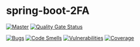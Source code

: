 # spring-boot-2FA
[![Master](https://github.com/616slayer616/spring-boot-2FA/actions/workflows/master.yml/badge.svg)](https://github.com/616slayer616/spring-boot-2FA/actions/workflows/master.yml)
[![Quality Gate Status](https://sonarcloud.io/api/project_badges/measure?project=616slayer616_spring-boot-2FA&metric=alert_status)](https://sonarcloud.io/dashboard?id=616slayer616_spring-boot-2FA)

[![Bugs](https://sonarcloud.io/api/project_badges/measure?project=616slayer616_spring-boot-2FA&metric=bugs)](https://sonarcloud.io/dashboard?id=616slayer616_spring-boot-2FA)
[![Code Smells](https://sonarcloud.io/api/project_badges/measure?project=616slayer616_spring-boot-2FA&metric=code_smells)](https://sonarcloud.io/dashboard?id=616slayer616_spring-boot-2FA)
[![Vulnerabilities](https://sonarcloud.io/api/project_badges/measure?project=616slayer616_spring-boot-2FA&metric=vulnerabilities)](https://sonarcloud.io/dashboard?id=616slayer616_spring-boot-2FA)
[![Coverage](https://sonarcloud.io/api/project_badges/measure?project=616slayer616_spring-boot-2FA&metric=coverage)](https://sonarcloud.io/dashboard?id=616slayer616_spring-boot-2FA)
